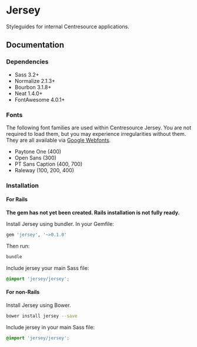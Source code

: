 # Jersey
Styleguides for internal Centresource applications.

## Documentation

### Dependencies
- Sass 3.2+
- Normalize 2.1.3+
- Bourbon 3.1.8+
- Neat 1.4.0+
- FontAwesome 4.0.1+

### Fonts
The following font families are used within Centresource Jersey. You are not required to load them, but you may experience irregularities without them. They are all available via [Google Webfonts](http://www.google.com/fonts).

- Paytone One (400)
- Open Sans (300)
- PT Sans Caption (400, 700)
- Raleway (100, 200, 400)

### Installation
#### For Rails
**The gem has not yet been created. Rails installation is not fully ready.**

Install Jersey using bundler. In your Gemfile:
````ruby
gem 'jersey', '~>0.1.0'
````

Then run:
````bash
bundle
````

Include jersey your main Sass file:
````scss
@import 'jersey/jersey';
````

#### For non-Rails
Install Jersey using Bower.
````bash
bower install jersey --save
````

Include jersey in your main Sass file:
````scss
@import 'jersey/jersey';
````
